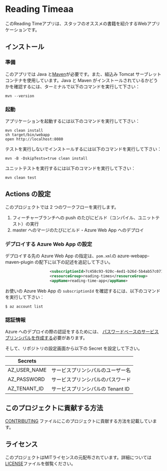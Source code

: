 # Reading Timeaa

このReading Timeアプリは、スタッフのオススメの書籍を紹介するWebアプリケーションです。

## インストール

### 準備

このアプリでは Java と[Maven](https://maven.apache.org/)が必要です。また、組込み Tomcat サーブレットコンテナを使用しています。Java と Maven がインストールされているかどうかを確認するには、ターミナルで以下のコマンドを実行して下さい：

```
mvn --version
```

### 起動

アプリケーションを起動するには以下のコマンドを実行して下さい：

```
mvn clean install
sh target/bin/webapp
open http://localhost:8080
```

テストを実行しないでインストールするには以下のコマンドを実行して下さい：

```
mvn -B -DskipTests=true clean install
```

ユニットテストを実行するには以下のコマンドを実行して下さい：

```
mvn clean test
```

## Actions の設定

このプロジェクトでは 2 つのワークフローを実行します。

1. フィーチャーブランチへの push のたびにビルド（コンパイル、ユニットテスト）の実行
2. master へのマージのたびにビルド・Azure Web App へのデプロイ

### デプロイする Azure Web App の設定

デプロイする先の Azure Web App の指定は、`pom.xml`の azure-webapp-maven-plugin の配下に以下の記述を追記して下さい。

```xml
                    <subscriptionId>7c458c93-920c-4ed1-b26d-5b4ab57c0711</subscriptionId>
                    <resourceGroup>reading-times</resourceGroup>
                    <appName>reading-time-app</appName>
```

お使いの Azure Web App の `subscriptionId` を確認するには、以下のコマンドを実行して下さい：

```shell
$ az account list
```

### 認証情報

Azure へのデプロイの際の認証をするためには、 [パスワードベースのサービスプリンシパルを作成する](https://docs.microsoft.com/ja-jp/cli/azure/create-an-azure-service-principal-azure-cli?view=azure-cli-latest#password-based-authentication)必要があります。

そして、リポジトリの設定画面から以下の Secret を設定して下さい。

| Secrets      |                                  |
| ------------ | -------------------------------- |
| AZ_USER_NAME | サービスプリンシパルのユーザー名 |
| AZ_PASSWORD  | サービスプリンシパルのパスワード |
| AZ_TENANT_ID | サービスプリンシパルの Tenant ID |

## このプロジェクトに貢献する方法

[CONTRIBUTING](.github/CONTRIBUTING.md) ファイルにこのプロジェクトに貢献する方法を記載しています。

## ライセンス

このプロジェクトはMITライセンスの元配布されています。詳細については[LICENSE](LICENSE.md)ファイルを御覧ください。

